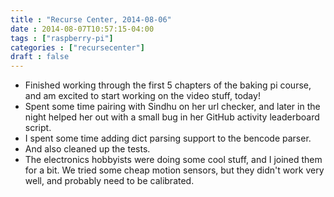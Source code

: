 ```yaml
---
title : "Recurse Center, 2014-08-06"
date : 2014-08-07T10:57:15-04:00
tags : ["raspberry-pi"]
categories : ["recursecenter"]
draft : false
---
```


-   Finished working through the first 5 chapters of the baking pi course, and am
    excited to start working on the video stuff, today!
-   Spent some time pairing with Sindhu on her url checker, and later in the
    night helped her out with a small bug in her GitHub activity leaderboard
    script.
-   I spent some time adding dict parsing support to the bencode parser.
-   And also cleaned up the tests.
-   The electronics hobbyists were doing some cool stuff, and I joined them for a
    bit. We tried some cheap motion sensors, but they didn't work very well, and
    probably need to be calibrated.
